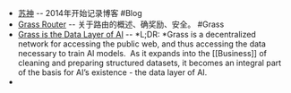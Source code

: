 - [苏神](https://kexue.fm/) -- 2014年开始记录博客 #Blog
- [Grass Router](https://wynd-network.gitbook.io/grass-docs/architecture/router) -- 关于路由的概述、确奖励、安全。 #Grass
- [Grass is the Data Layer of AI](https://www.getgrass.io/blog/grass-is-the-data-layer-of-ai) -- *L;DR: *Grass is a decentralized network for accessing the public web, and thus accessing the data necessary to train AI models.  As it expands into the [[Business]] of cleaning and preparing structured datasets, it becomes an integral part of the basis for AI’s existence - the data layer of AI.
-